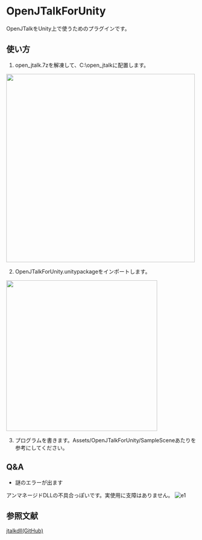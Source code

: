# OpenJTalkForUnity
OpenJTalkをUnity上で使うためのプラグインです。


## 使い方
1. open_jtalk.7zを解凍して、C:\open_jtalkに配置します。

<img src="https://user-images.githubusercontent.com/33755507/129215445-fa0ad6cc-76d2-4993-915e-44cb423f6c09.png" width="500">

2. OpenJTalkForUnity.unitypackageをインポートします。

<img src="https://user-images.githubusercontent.com/33755507/129216066-e57e084a-2027-4d35-8f19-4ec0d4261dec.png" width="400">

3. プログラムを書きます。Assets/OpenJTalkForUnity/SampleSceneあたりを参考にしてください。


## Q&A
- 謎のエラーが出ます

アンマネージドDLLの不具合っぽいです。実使用に支障はありません。
![e1](https://user-images.githubusercontent.com/33755507/129216635-f21a0cfc-8ccc-4e49-bd61-496cdbf8f907.PNG)

## 参照文献
[jtalkdll(GitHub)](https://github.com/rosmarinus/jtalkdll)
